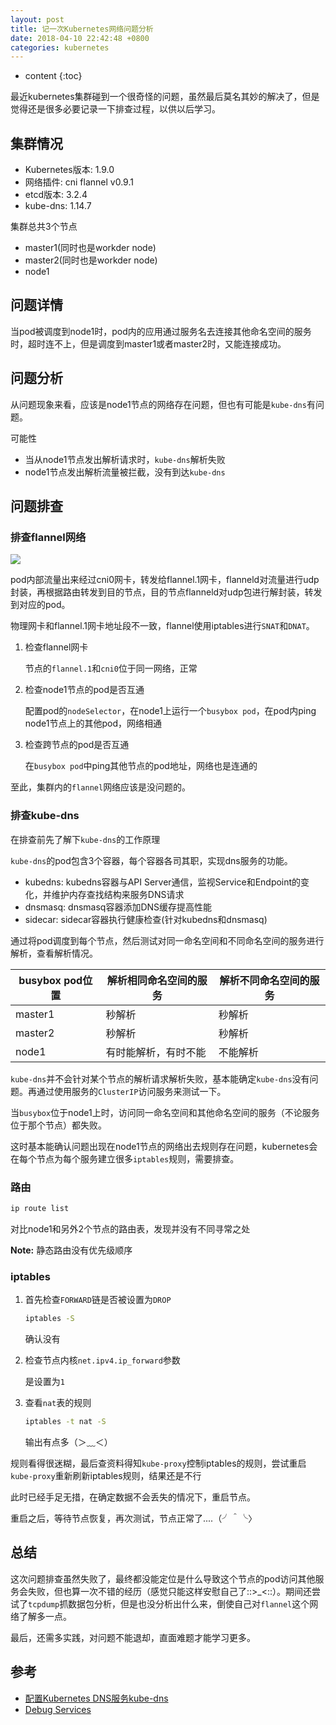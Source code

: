 ```yaml
---
layout: post
title: 记一次Kubernetes网络问题分析
date: 2018-04-10 22:42:48 +0800
categories: kubernetes
---
```


* content
{:toc}


最近kubernetes集群碰到一个很奇怪的问题，虽然最后莫名其妙的解决了，但是觉得还是很多必要记录一下排查过程，以供以后学习。



## 集群情况


- Kubernetes版本: 1.9.0
- 网络插件: cni flannel v0.9.1
- etcd版本: 3.2.4
- kube-dns: 1.14.7

集群总共3个节点

- master1(同时也是workder node)
- master2(同时也是workder node)
- node1

## 问题详情

当pod被调度到node1时，pod内的应用通过服务名去连接其他命名空间的服务时，超时连不上，但是调度到master1或者master2时，又能连接成功。

## 问题分析

从问题现象来看，应该是node1节点的网络存在问题，但也有可能是`kube-dns`有问题。

可能性

- 当从node1节点发出解析请求时，`kube-dns`解析失败
- node1节点发出解析流量被拦截，没有到达`kube-dns`

## 问题排查

### 排查flannel网络

![](https://ws1.sinaimg.cn/large/9bbe7ebdgy1fq7y3q2otzj20ve0lnwga.jpg)

pod内部流量出来经过cni0网卡，转发给flannel.1网卡，flanneld对流量进行udp封装，再根据路由转发到目的节点，目的节点flanneld对udp包进行解封装，转发到对应的pod。

物理网卡和flannel.1网卡地址段不一致，flannel使用iptables进行`SNAT`和`DNAT`。

1. 检查flannel网卡

    节点的`flannel.1`和`cni0`位于同一网络，正常

1. 检查node1节点的pod是否互通

    配置pod的`nodeSelector`，在node1上运行一个`busybox pod`，在pod内ping node1节点上的其他pod，网络相通

1. 检查跨节点的pod是否互通

    在`busybox pod`中ping其他节点的pod地址，网络也是连通的
    
至此，集群内的`flannel`网络应该是没问题的。

### 排查kube-dns

在排查前先了解下`kube-dns`的工作原理

`kube-dns`的pod包含3个容器，每个容器各司其职，实现dns服务的功能。

- kubedns: kubedns容器与API Server通信，监视Service和Endpoint的变化，并维护内存查找结构来服务DNS请求
- dnsmasq: dnsmasq容器添加DNS缓存提高性能
- sidecar: sidecar容器执行健康检查(针对kubedns和dnsmasq)

通过将pod调度到每个节点，然后测试对同一命名空间和不同命名空间的服务进行解析，查看解析情况。

|busybox pod位置|解析相同命名空间的服务|解析不同命名空间的服务|
|---|---|---|
|master1|秒解析|秒解析|
|master2|秒解析|秒解析|
|node1|有时能解析，有时不能|不能解析|

`kube-dns`并不会针对某个节点的解析请求解析失败，基本能确定`kube-dns`没有问题。再通过使用服务的`ClusterIP`访问服务来测试一下。

当`busybox`位于node1上时，访问同一命名空间和其他命名空间的服务（不论服务位于那个节点）都失败。

这时基本能确认问题出现在node1节点的网络出去规则存在问题，kubernetes会在每个节点为每个服务建立很多`iptables`规则，需要排查。

### 路由

```bash
ip route list
```

对比node1和另外2个节点的路由表，发现并没有不同寻常之处

**Note:** 静态路由没有优先级顺序

### iptables

1. 首先检查`FORWARD`链是否被设置为`DROP`

    ```bash
    iptables -S
    ```

    确认没有

1. 检查节点内核`net.ipv4.ip_forward`参数

    是设置为`1`

1. 查看`nat`表的规则

    ```bash
    iptables -t nat -S
    ```

    输出有点多（＞﹏＜）

规则看得很迷糊，最后查资料得知`kube-proxy`控制iptables的规则，尝试重启`kube-proxy`重新刷新iptables规则，结果还是不行

此时已经手足无措，在确定数据不会丢失的情况下，重启节点。

重启之后，等待节点恢复，再次测试，节点正常了....（╯＾╰〉

## 总结

这次问题排查虽然失败了，最终都没能定位是什么导致这个节点的pod访问其他服务会失败，但也算一次不错的经历（感觉只能这样安慰自己了::>_<::）。期间还尝试了`tcpdump`抓数据包分析，但是也没分析出什么来，倒使自己对`flannel`这个网络了解多一点。

最后，还需多实践，对问题不能退却，直面难题才能学习更多。

## 参考

- [配置Kubernetes DNS服务kube-dns
](https://jimmysong.io/posts/configuring-kubernetes-kube-dns/)
- [Debug Services](https://kubernetes.io/docs/tasks/debug-application-cluster/debug-service/#is-kube-proxy-running)